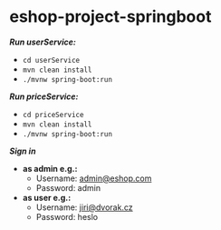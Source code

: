 # eshop-project-springboot

***Run userService:***
- `cd userService`
- `mvn clean install`
- `./mvnw spring-boot:run`

***Run priceService:***
- `cd priceService`
- `mvn clean install`
- `./mvnw spring-boot:run`

***Sign in***
- **as admin e.g.:**
  - Username: admin@eshop.com
  - Password: admin
- **as user e.g.:**
  - Username: jiri@dvorak.cz
  - Password: heslo